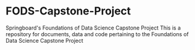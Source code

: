 # FODS-Capstone-Project
Springboard's Foundations of Data Science Capstone Project
This is a repository for documents, data and code pertaining to the Foundations of Data Science Capstone Project
